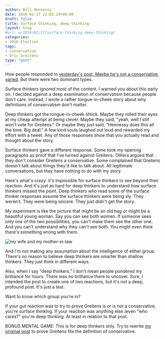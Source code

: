 ```yaml
---
author: Bill Hennessy
date: 2016-02-17 22:02:29+00:00
draft: false
title: Surface thinking, deep thinking
layout: blog
#url: e/2016/02/17/surface-thinking-deep-thinking/
categories:
- 2016 Election
tags:
- conservative
- Eric Greitens
type: "post"
---
```


How people responded to [yesterday's post, Maybe he's not a conservative, varied](https://hennessysview.com/2016/02/16/more-on-first-principles/). But there were two dominant types.

Surface thinkers ignored most of the content. I warned you about this early on. I decided against a deep examination of conservatism because people don't care. Instead, I wrote a rather tongue-in-cheek story about why definitions of conservatism don't matter.

Deep thinkers got the tongue-in-cheek shtick. Maybe they rolled their eyes at my cheap attempt at being clever. Maybe they said, "yeah, well I still won't vote for Greitens." Or maybe they just said, "Hennessy does this all the time. Big deal." A few kind souls laughed out loud and rewarded my effort with a tweet. Any of those responses show that you actually read and thought about the story.

Surface thinkers gave a different response. Some took my opening paragraphs as proof that I've turned against Greitens. Others argued that they don't consider Greitens a conservative. Some complained that Greitens doesn't talk about things they'd like to talk about. All legitimate conversations, but they have nothing to do with my story.

Here's what's crazy: it's impossible for surface thinkers to see beyond their reaction. And it's just as hard for deep thinkers to understand how surface thinkers missed the point. Deep thinkers who read some of the surface thinker responses assume the surface thinkers were being sly. They weren't. They were being sincere. They just didn't get the story.

My experiment is like the picture that might be an old hag or might be a beautiful young woman. Say you can see both women. If someone sees only one of the two possibilities, you can't make them see the other one. And you can't understand why they can't see both. You might even think there's something wrong with them.

![my wife and my mother-in-law](https://hennessysview.com/wp-content/uploads/2016/02/my-wife-and-my-mother-in-law-278x300.jpg)


And I'm not making any assumption about the intelligence of either group. There's no reason to believe deep thinkers are smarter than shallow thinkers. They just think in different ways.

Also, when I say "deep thinkers," I don't mean people pondered my brilliance for hours. There was no brilliance there to uncover. Sure, I intended the post to create one of two reactions, but it's not a deep, profound post. It's just a test.

Want to know which group you're in?

If your gut reaction was to try to prove Greitens is or is not a conservative, you're surface thinking. If your reaction was anything else (even "who cares?" you're deep thinking. At least in relation to that post.

BONUS MENTAL GAME: This is for deep thinkers only. Try to rewrite [my original post](https://hennessysview.com/2016/02/16/more-on-first-principles/) to prove Greitens fits the definition of conservative.
